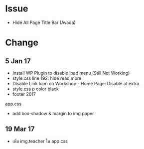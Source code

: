 # Issue

- Hide All Page Title Bar (Avada)


# Change

## 5 Jan 17

- Install WP Plugin to disable ipad menu (Still Not Working)
- style.css line 192: hide read more
- Disable Link Icon on Workshop - Home Page: Disable at extra
- style.css p color black
- footer 2017

app.css

- add box-shadow & margin to img.paper


## 19 Mar 17

- เพิ่ม img.teacher ใน app.css 